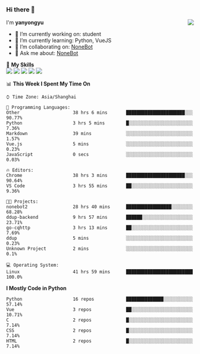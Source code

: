 ### Hi there 👋

<a href="#">
  <img align="right" src="https://github-readme-stats.vercel.app/api?username=yanyongyu&count_private=true&show_icons=true&bg_color=15,f2f7fd,E0EAFC" />
</a>

I'm **yanyongyu**

- 🔭 I’m currently working on: student
- 🌱 I’m currently learning: Python, VueJS
- 👯 I’m collaborating on: [NoneBot](https://github.com/nonebot)
- 💬 Ask me about: [NoneBot](https://github.com/nonebot)

🌟 **My Skills**  
![](https://img.shields.io/badge/-Python-3e74a2?style=flat-square&logo=Python&logoColor=fff)
![](https://img.shields.io/badge/-Vue-4fc08d?style=flat-square&logo=Vue.js&logoColor=fff)
![](https://img.shields.io/badge/-Node.js-339933?style=flat-square&logo=Node.js&logoColor=fff)
![](https://img.shields.io/badge/-Docker-2496ED?style=flat-square&logo=Docker&logoColor=fff)
![](https://img.shields.io/badge/-Linux-000000?style=flat-square&logo=Linux&logoColor=fff)

<!--START_SECTION:waka-->
📊 **This Week I Spent My Time On** 

```text
⌚︎ Time Zone: Asia/Shanghai

💬 Programming Languages: 
Other                    38 hrs 6 mins       ██████████████████████░░░   90.77% 
Python                   3 hrs 5 mins        █░░░░░░░░░░░░░░░░░░░░░░░░   7.36% 
Markdown                 39 mins             ░░░░░░░░░░░░░░░░░░░░░░░░░   1.57% 
Vue.js                   5 mins              ░░░░░░░░░░░░░░░░░░░░░░░░░   0.23% 
JavaScript               0 secs              ░░░░░░░░░░░░░░░░░░░░░░░░░   0.03%

🔥 Editors: 
Chrome                   38 hrs 3 mins       ██████████████████████░░░   90.64% 
VS Code                  3 hrs 55 mins       ██░░░░░░░░░░░░░░░░░░░░░░░   9.36%

🐱‍💻 Projects: 
nonebot2                 28 hrs 40 mins      █████████████████░░░░░░░░   68.28% 
ddup-backend             9 hrs 57 mins       ██████░░░░░░░░░░░░░░░░░░░   23.71% 
go-cqhttp                3 hrs 13 mins       ██░░░░░░░░░░░░░░░░░░░░░░░   7.69% 
ddup                     5 mins              ░░░░░░░░░░░░░░░░░░░░░░░░░   0.23% 
Unknown Project          2 mins              ░░░░░░░░░░░░░░░░░░░░░░░░░   0.1%

💻 Operating System: 
Linux                    41 hrs 59 mins      █████████████████████████   100.0%

```

**I Mostly Code in Python** 

```text
Python                   16 repos            ██████████████░░░░░░░░░░░   57.14% 
Vue                      3 repos             ██░░░░░░░░░░░░░░░░░░░░░░░   10.71% 
C                        2 repos             █░░░░░░░░░░░░░░░░░░░░░░░░   7.14% 
CSS                      2 repos             █░░░░░░░░░░░░░░░░░░░░░░░░   7.14% 
HTML                     2 repos             █░░░░░░░░░░░░░░░░░░░░░░░░   7.14%

```



<!--END_SECTION:waka-->
